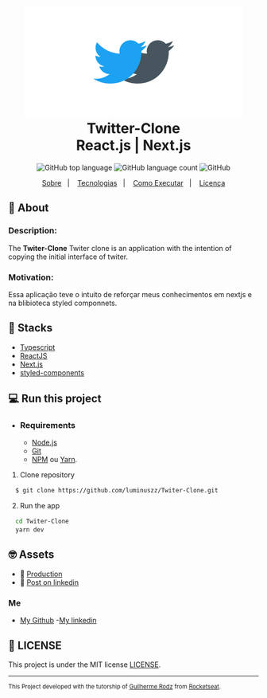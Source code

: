 <h1 align="center">
    <img alt="Twitter-Clone" src="./ETqklGRWsAYEpz6.png"/>
    <br>Twitter-Clone<br/>
    React.js | Next.js 
</h1>

<p align="center">
  <img alt="GitHub top language" src="https://img.shields.io/github/languages/top/luminuszz/Twitter-Clone?style=flat-square">
  <img alt="GitHub language count" src="https://img.shields.io/github/languages/count/luminuszz/Twitter-Clone?style=flat-square">
  <img alt="GitHub" src="https://img.shields.io/github/license/luminuszz/Twitter-Clone?style=flat-square"> 
</p>
<p align="center">
  <a href="#bookmark-About">Sobre</a>&nbsp;&nbsp;&nbsp;|&nbsp;&nbsp;&nbsp;
  <a href="#rocket-Stacks">Tecnologias</a>&nbsp;&nbsp;&nbsp;|&nbsp;&nbsp;&nbsp;
  <a href="#Run-this-project">Como Executar</a>&nbsp;&nbsp;&nbsp;|&nbsp;&nbsp;&nbsp;
  <a href="#memo LICENSE">Licença</a>
</p>



## :bookmark: About

  ### Description:  
   The **Twiter-Clone** Twiter clone is an application with the intention of copying the initial interface of twiter.

  ### Motivation: 
   Essa aplicação teve o intuito de reforçar meus conhecimentos em nextjs e na blibioteca styled componnets.

## :rocket: Stacks

-  [Typescript](https://www.typescriptlang.org/)
-  [ReactJS](https://reactjs.org/)
-  [Next.js](https://nextjs.org/)
-  [styled-components](https://styled-components.com/)


## 💻 Run this project

- ### **Requirements**

  - [Node.js](https://nodejs.org/en/)
  - [Git](https://git-scm.com/)
  - [NPM](https://www.npmjs.com/) ou [Yarn](https://yarnpkg.com/).

1. Clone repository
```sh
  $ git clone https://github.com/luminuszz/Twiter-Clone.git
```

2. Run the app

```sh
  cd Twiter-Clone
  yarn dev
```

 ## :nerd_face:	 Assets
 - :rocket: [Production](https://twiter-clone.vercel.app/)
 - :monocle_face:	[Post on linkedin](https://www.linkedin.com/feed/update/urn:li:activity:6701228613620006912/)

 
 ### Me
 - [My Github](https://github.com/luminuszz) 
 -[My linkedin](https://www.linkedin.com/in/davi-ribeiro-luminuszz/)
 
 
 
 

## :memo: LICENSE

This project is under the MIT license [LICENSE](LICENSE.md).

---
<sup> This Project developed with the tutorship of [Guilherme Rodz](https://github.com/guilhermerodz) from  [Rocketseat](rocketseat.com.br).</sup>

